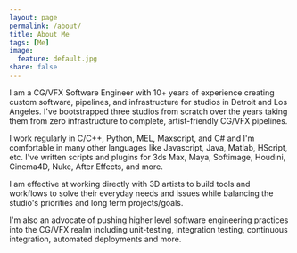 ```yaml
---
layout: page
permalink: /about/
title: About Me
tags: [Me]
image:
  feature: default.jpg
share: false
---
```


I am a CG/VFX Software Engineer with 10+ years of experience creating custom software, pipelines, and infrastructure for studios in Detroit and Los Angeles. I've bootstrapped three studios from scratch over the years taking them from zero infrastructure to complete, artist-friendly CG/VFX pipelines.

I work regularly in C/C++, Python, MEL, Maxscript, and C# and I'm comfortable in many other languages like Javascript, Java, Matlab, HScript, etc. I've written scripts and plugins for 3ds Max, Maya, Softimage, Houdini, Cinema4D, Nuke, After Effects, and more.

I am effective at working directly with 3D artists to build tools and workflows to solve their everyday needs and issues while balancing the studio's priorities and long term projects/goals.

I'm also an advocate of pushing higher level software engineering practices into the CG/VFX realm including unit-testing, integration testing, continuous integration, automated deployments and more.